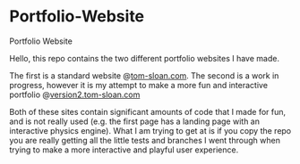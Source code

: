# Portfolio-Website
Portfolio Website

Hello, this repo contains the two different portfolio websites I have made. 

The first is a standard website @[tom-sloan.com](https://www.tom-sloan.com). 
The second is a work in progress, however it is my attempt to make a more fun and interactive portfolio @[version2.tom-sloan.com](https://version2.tom-sloan.com)

Both of these sites contain significant amounts of code that I made for fun, and is not really used (e.g. the first page has a landing page with an interactive physics engine). 
What I am trying to get at is if you copy the repo you are really getting all the little tests and branches I went through when trying to make a more interactive and playful user experience.

